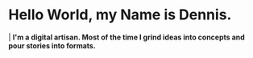 # Hello World, my Name is Dennis.
| **I'm a digital artisan. Most of the time I grind ideas into concepts and pour stories into formats.**   